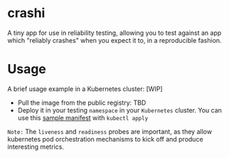 # crashi
A tiny app for use in reliability testing, allowing you to test against an app which "reliably crashes" when you expect it to, in a reproducible fashion.

# Usage
A brief usage example in a Kubernetes cluster:
[WIP]
- Pull the image from the public registry: TBD
- Deploy it in your testing `namespace` in your `Kubernetes` cluster. You can use this [sample manifest]() with `kubectl apply`

`Note:` The `liveness` and `readiness` probes are important, as they allow kubernetes pod orchestration mechanisms to kick off and produce interesting metrics.